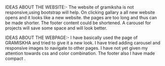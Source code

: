 IDEAS ABOUT THE WEBSITE:-
The website of gramiksha is not responsive,using bootstrap will help.
On clicking gallary a all new website opens and it looks like a new website.
the pages are too long and thus can be made shorter.
The footer content could be shortened. 
A carousel for projects will save some space and will look better. 

IDEAS ABOUT THE WEBPAGE:-
I have basically used the page of GRAMISKHA and tried to give it a new look.
I have tried adding carousel and responsive images to navigate to other pages.
I have not yet given my attention towards css and color combination.
The footer also I have made compact .
